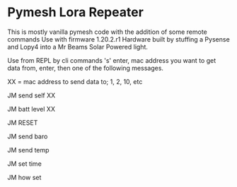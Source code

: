 # Pymesh Lora Repeater

This is mostly vanilla pymesh code with the addition of some remote commands Use with firmware 1.20.2.r1
Hardware built by stuffing a Pysense and Lopy4 into a Mr Beams Solar Powered light.

Use from REPL by cli commands 's' enter, mac address you want to get data from,
enter, then one of the following messages.

XX = mac address to send data to; 1, 2, 10, etc

JM send self XX

JM batt level XX

JM RESET

JM send baro

JM send temp

JM set time

JM how set
